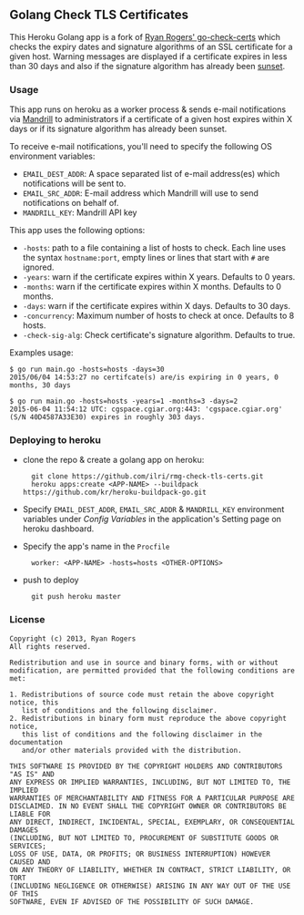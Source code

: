 ## Golang Check TLS Certificates

This Heroku Golang app is a fork of [Ryan Rogers' go-check-certs](https://github.com/timewasted/go-check-certs) which checks the expiry dates and signature algorithms of an SSL certificate for a given host.
Warning messages are displayed if a certificate expires in less than 30 days and also if the signature algorithm has already been [sunset](http://googleonlinesecurity.blogspot.com/2014/09/gradually-sunsetting-sha-1.html).


### Usage

This app runs on heroku as a worker process & sends e-mail notifications via [Mandrill](http://mandrill.com/) to administrators if a certificate of a given host expires within X days or if its signature algorithm has already been sunset.

To receive e-mail notifications, you'll need to specify the following OS environment variables:
- `EMAIL_DEST_ADDR`: A space separated list of e-mail address(es) which notifications will be sent to.
- `EMAIL_SRC_ADDR`: E-mail address which Mandrill will use to send notifications on behalf of.
- `MANDRILL_KEY`: Mandrill API key

This app uses the following options:
- `-hosts`: path to a file containing a list of hosts to check. Each line uses the syntax `hostname:port`, empty lines or lines that start with `#` are ignored.
- `-years`: warn if the certificate expires within X years. Defaults to 0 years.
- `-months`: warn if the certificate expires within X months. Defaults to 0 months.
- `-days`: warn if the certificate expires within X days. Defaults to 30 days.
- `-concurrency`: Maximum number of hosts to check at once. Defaults to 8 hosts.
- `-check-sig-alg`: Check certificate's signature algorithm. Defaults to true.

Examples usage:
```
$ go run main.go -hosts=hosts -days=30
2015/06/04 14:53:27 no certifcate(s) are/is expiring in 0 years, 0 months, 30 days

$ go run main.go -hosts=hosts -years=1 -months=3 -days=2
2015-06-04 11:54:12 UTC: cgspace.cgiar.org:443: 'cgspace.cgiar.org' (S/N 40D4587A33E30) expires in roughly 303 days.
```


### Deploying to heroku
- clone the repo & create a golang app on heroku:

        git clone https://github.com/ilri/rmg-check-tls-certs.git
        heroku apps:create <APP-NAME> --buildpack https://github.com/kr/heroku-buildpack-go.git

- Specify `EMAIL_DEST_ADDR`, `EMAIL_SRC_ADDR` & `MANDRILL_KEY` environment variables under _Config Variables_ in the application's Setting page on heroku dashboard.
- Specify the app's name in the `Procfile`

        worker: <APP-NAME> -hosts=hosts <OTHER-OPTIONS>
- push to deploy

        git push heroku master



### License
```
Copyright (c) 2013, Ryan Rogers
All rights reserved.

Redistribution and use in source and binary forms, with or without
modification, are permitted provided that the following conditions are met: 

1. Redistributions of source code must retain the above copyright notice, this
   list of conditions and the following disclaimer. 
2. Redistributions in binary form must reproduce the above copyright notice,
   this list of conditions and the following disclaimer in the documentation
   and/or other materials provided with the distribution. 

THIS SOFTWARE IS PROVIDED BY THE COPYRIGHT HOLDERS AND CONTRIBUTORS "AS IS" AND
ANY EXPRESS OR IMPLIED WARRANTIES, INCLUDING, BUT NOT LIMITED TO, THE IMPLIED
WARRANTIES OF MERCHANTABILITY AND FITNESS FOR A PARTICULAR PURPOSE ARE
DISCLAIMED. IN NO EVENT SHALL THE COPYRIGHT OWNER OR CONTRIBUTORS BE LIABLE FOR
ANY DIRECT, INDIRECT, INCIDENTAL, SPECIAL, EXEMPLARY, OR CONSEQUENTIAL DAMAGES
(INCLUDING, BUT NOT LIMITED TO, PROCUREMENT OF SUBSTITUTE GOODS OR SERVICES;
LOSS OF USE, DATA, OR PROFITS; OR BUSINESS INTERRUPTION) HOWEVER CAUSED AND
ON ANY THEORY OF LIABILITY, WHETHER IN CONTRACT, STRICT LIABILITY, OR TORT
(INCLUDING NEGLIGENCE OR OTHERWISE) ARISING IN ANY WAY OUT OF THE USE OF THIS
SOFTWARE, EVEN IF ADVISED OF THE POSSIBILITY OF SUCH DAMAGE.
```
